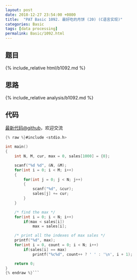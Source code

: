 ```yaml
---
layout: post
date: 2018-12-27 23:54:00 +0800
title:  "PAT Basic 1092. 最好吃的月饼 (20) (C语言实现)"
categories: Basic
tags: [data processing]
permalink: Basic/1092.html
---
```


## 题目

{% include_relative html/b1092.md %}

## 思路

{% include_relative analysis/b1092.md %}
## 代码

[最新代码@github](https://github.com/OliverLew/PAT/blob/master/PATBasic/1092.c)，欢迎交流
```c
{% raw %}#include <stdio.h>

int main()
{
    int N, M, cur, max = 0, sales[1000] = {0};

    scanf("%d %d", &N, &M);
    for(int i = 0; i < M; i++)
    {
        for(int j = 0; j < N; j++)
        {
            scanf("%d", &cur);
            sales[j] += cur;
        }
    }

    /* find the max */
    for(int i = 0; i < N; i++)
        if(max < sales[i])
            max = sales[i];

    /* print all the indexes of max sales */
    printf("%d", max);
    for(int i = 0, count = 0; i < N; i++)
        if(sales[i] == max)
            printf("%c%d", count++ ? ' ' : '\n', i + 1);

    return 0;
}
{% endraw %}```